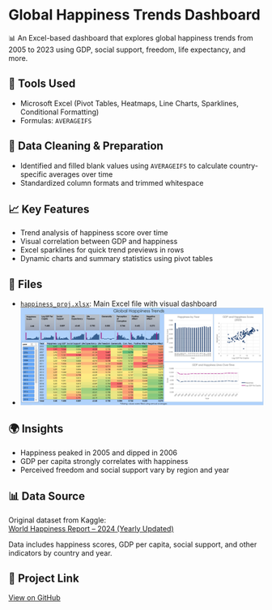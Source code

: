 # Global Happiness Trends Dashboard

📊 An Excel-based dashboard that explores global happiness trends from 2005 to 2023 using GDP, social support, freedom, life expectancy, and more.

## 🔧 Tools Used
- Microsoft Excel (Pivot Tables, Heatmaps, Line Charts, Sparklines, Conditional Formatting)
- Formulas: `AVERAGEIFS`

## 🧹 Data Cleaning & Preparation
- Identified and filled blank values using `AVERAGEIFS` to calculate country-specific averages over time
- Standardized column formats and trimmed whitespace

## 📈 Key Features
- Trend analysis of happiness score over time
- Visual correlation between GDP and happiness
- Excel sparklines for quick trend previews in rows
- Dynamic charts and summary statistics using pivot tables

## 📁 Files
- [`happiness_proj.xlsx`](./happiness_proj.xlsx): Main Excel file with visual dashboard
- ![Dashboard Preview](./screenshots/dashboard.png)

## 🌍 Insights
- Happiness peaked in 2005 and dipped in 2006
- GDP per capita strongly correlates with happiness
- Perceived freedom and social support vary by region and year

## 📊 Data Source
Original dataset from Kaggle:  
[World Happiness Report – 2024 (Yearly Updated)](https://www.kaggle.com/datasets/jainaru/world-happiness-report-2024-yearly-updated)

Data includes happiness scores, GDP per capita, social support, and other indicators by country and year.

## 🔗 Project Link
[View on GitHub](https://github.com/aaronthai2/global-happiness-analysis)
